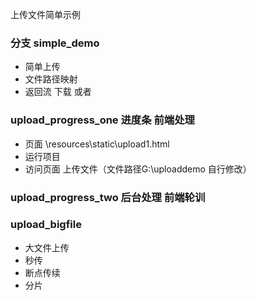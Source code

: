 上传文件简单示例

### 分支 simple_demo
- 简单上传
- 文件路径映射
- 返回流  下载 或者 


### upload_progress_one 进度条 前端处理
- 页面 \resources\static\upload1.html
- 运行项目
- 访问页面 上传文件（文件路径G:\uploaddemo 自行修改）

### upload_progress_two 后台处理 前端轮训

### upload_bigfile
- 大文件上传
- 秒传
- 断点传续
- 分片

